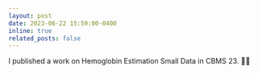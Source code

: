 ```yaml
---
layout: post
date: 2023-06-22 15:59:00-0400
inline: true
related_posts: false
---
```


I published a work on Hemoglobin Estimation Small Data in CBMS 23. 🏥🎉
